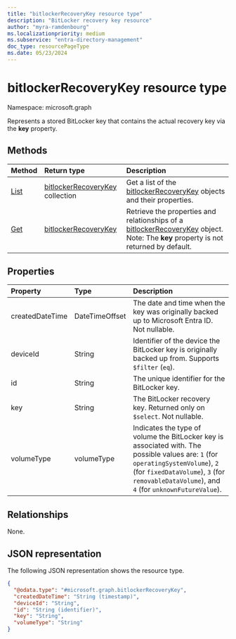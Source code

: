 ```yaml
---
title: "bitlockerRecoveryKey resource type"
description: "BitLocker recovery key resource"
author: "myra-ramdenbourg"
ms.localizationpriority: medium
ms.subservice: "entra-directory-management"
doc_type: resourcePageType
ms.date: 05/23/2024
---
```


# bitlockerRecoveryKey resource type

Namespace: microsoft.graph

Represents a stored BitLocker key that contains the actual recovery key via the **key** property.

## Methods
|Method|Return type|Description|
|:---|:---|:---|
|[List](../api/bitlocker-list-recoverykeys.md)|[bitlockerRecoveryKey](../resources/bitlockerrecoverykey.md) collection|Get a list of the [bitlockerRecoveryKey](../resources/bitlockerrecoverykey.md) objects and their properties.|
|[Get](../api/bitlockerrecoverykey-get.md)|[bitlockerRecoveryKey](../resources/bitlockerrecoverykey.md)|Retrieve the properties and relationships of a [bitlockerRecoveryKey](../resources/bitlockerrecoverykey.md) object. Note: The **key** property is not returned by default.|


## Properties
|Property|Type|Description|
|:---|:---|:---|
|createdDateTime|DateTimeOffset|The date and time when the key was originally backed up to Microsoft Entra ID. Not nullable.|
|deviceId|String|Identifier of the device the BitLocker key is originally backed up from. Supports `$filter` (`eq`).|
|id|String|The unique identifier for the BitLocker key.|
|key|String|The BitLocker recovery key. Returned only on `$select`. Not nullable.|
|volumeType|volumeType|Indicates the type of volume the BitLocker key is associated with. The possible values are: `1` (for `operatingSystemVolume`), `2` (for `fixedDataVolume`), `3` (for `removableDataVolume`), and `4` (for `unknownFutureValue`).|

## Relationships
None.

## JSON representation
The following JSON representation shows the resource type.
<!-- {
  "blockType": "resource",
  "keyProperty": "id",
  "@odata.type": "microsoft.graph.bitlockerRecoveryKey",
  "baseType": "microsoft.graph.entity",
  "openType": false
}
-->
``` json
{
  "@odata.type": "#microsoft.graph.bitlockerRecoveryKey",
  "createdDateTime": "String (timestamp)",
  "deviceId": "String",
  "id": "String (identifier)",
  "key": "String",
  "volumeType": "String"
}
```
